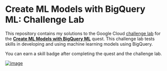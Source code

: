 # Create ML Models with BigQuery ML: Challenge Lab

This repository contains my solutions to the Google Cloud [challenge lab](https://google.qwiklabs.com/focuses/14294?parent=catalog) for the **[Create ML Models with BigQuery ML](https://google.qwiklabs.com/quests/146)** quest. This challenge lab tests skills in developing and using machine learning models using BigQuery.


You can earn a skill badge after completing the quest and the challenge lab.

[![image](https://user-images.githubusercontent.com/67256696/109415189-2d0ff880-79f2-11eb-929e-5c5d083e6570.png)](https://google.qwiklabs.com/public_profiles/c0a951c2-747f-4e4a-9520-3a67696131fb)

